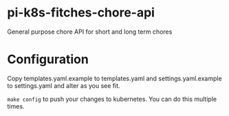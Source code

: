 # pi-k8s-fitches-chore-api
General purpose chore API for short and long term chores

# Configuration

Copy templates.yaml.example to templates.yaml and settings.yaml.example to settings.yaml and alter as you see fit. 

`make config` to push your changes to kubernetes.  You can do this multiple times. 